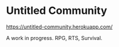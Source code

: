 # Untitled Community

https://untitled-community.herokuapp.com/

A work in progress.  RPG, RTS, Survival.  
